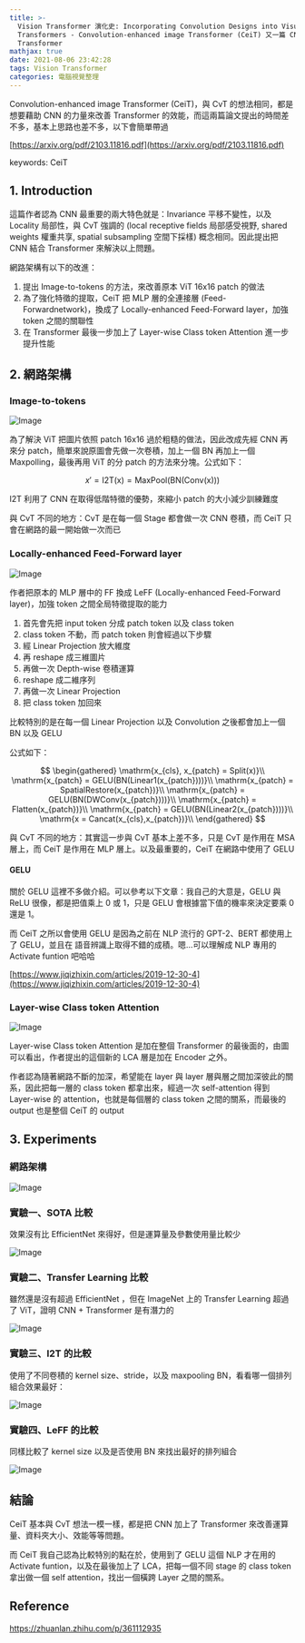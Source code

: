 ```yaml
---
title: >-
  Vision Transformer 演化史: Incorporating Convolution Designs into Visual
  Transformers - Convolution-enhanced image Transformer (CeiT) 又一篇 CNN 加
  Transformer
mathjax: true
date: 2021-08-06 23:42:28
tags: Vision Transformer
categories: 電腦視覺整理
---
```


Convolution-enhanced image Transformer (CeiT)，與 CvT 的想法相同，都是想要藉助 CNN 的力量來改善 Transformer 的效能，而這兩篇論文提出的時間差不多，基本上思路也差不多，以下會簡單帶過

[https://arxiv.org/pdf/2103.11816.pdf](https://arxiv.org/pdf/2103.11816.pdf)

keywords: CeiT
<!--more-->

## 1. Introduction

這篇作者認為 CNN 最重要的兩大特色就是：Invariance 平移不變性，以及 Locality 局部性，與 CvT 強調的 (local receptive fields 局部感受視野, shared weights 權重共享, spatial subsampling 空間下採樣) 概念相同。因此提出把 CNN 結合 Transformer 來解決以上問題。

網路架構有以下的改進：

1. 提出 Image-to-tokens 的方法，來改善原本 ViT 16x16 patch 的做法
2. 為了強化特徵的提取，CeiT 把 MLP 層的全連接層 (Feed-Forwardnetwork)，換成了 Locally-enhanced Feed-Forward layer，加強 token 之間的關聯性
3. 在 Transformer 最後一步加上了 Layer-wise Class token Attention 進一步提升性能

## 2. 網路架構

### Image-to-tokens

![Image](https://i.imgur.com/hDpjVX4.png)

為了解決 ViT 把圖片依照 patch 16x16 過於粗糙的做法，因此改成先經 CNN 再來分 patch，簡單來說原圖會先做一次卷積，加上一個 BN 再加上一個 Maxpolling，最後再用 ViT 的分 patch 的方法來分塊。公式如下：

$$
x' = \mathrm{I2T(x)} = \mathrm{MaxPool(BN(Conv(x)))}
$$

I2T 利用了 CNN 在取得低階特徵的優勢，來縮小 patch 的大小減少訓練難度

與 CvT 不同的地方：CvT 是在每一個 Stage 都會做一次 CNN 卷積，而 CeiT 只會在網路的最一開始做一次而已

### Locally-enhanced Feed-Forward layer

![Image](https://i.imgur.com/MgIMIcc.png)

作者把原本的 MLP 層中的 FF 換成 LeFF (Locally-enhanced Feed-Forward layer)，加強 token 之間全局特徵提取的能力

1. 首先會先把 input token 分成 patch token 以及 class token
2. class token 不動，而 patch token 則會經過以下步驟
3. 經 Linear Projection 放大維度
4. 再 reshape 成三維圖片
5. 再做一次 Depth-wise 卷積運算
6. reshape 成二維序列
7. 再做一次 Linear Projection
8. 把 class token 加回來

比較特別的是在每一個 Linear Projection 以及 Convolution 之後都會加上一個 BN 以及 GELU

公式如下：

$$
\begin{gathered}
  \mathrm{x_{cls}, x_{patch} = Split(x)}\\
  \mathrm{x_{patch} = GELU(BN(Linear1(x_{patch})))}\\
  \mathrm{x_{patch} = SpatialRestore(x_{patch})}\\
  \mathrm{x_{patch} = GELU(BN(DWConv(x_{patch})))}\\
  \mathrm{x_{patch} = Flatten(x_{patch})}\\
  \mathrm{x_{patch} = GELU(BN(Linear2(x_{patch})))}\\
  \mathrm{x = Cancat(x_{cls},x_{patch})}\\
\end{gathered}
$$

與 CvT 不同的地方：其實這一步與 CvT 基本上差不多，只是 CvT 是作用在 MSA 層上，而 CeiT 是作用在 MLP 層上。以及最重要的，CeiT 在網路中使用了 GELU

#### GELU

關於 GELU 這裡不多做介紹。可以參考以下文章：我自己的大意是，GELU 與 ReLU 很像，都是把值乘上 0 或 1，只是 GELU 會根據當下值的機率來決定要乘 0 還是 1。

而 CeiT 之所以會使用 GELU 是因為之前在 NLP 流行的 GPT-2、BERT 都使用上了 GELU，並且在 語音辨識上取得不錯的成積。嗯…可以理解成 NLP 專用的 Activate funtion 吧哈哈

[https://www.jiqizhixin.com/articles/2019-12-30-4](https://www.jiqizhixin.com/articles/2019-12-30-4)

### Layer-wise Class token Attention

![Image](https://i.imgur.com/8On4Qq8.png)

Layer-wise Class token Attention 是加在整個 Transformer 的最後面的，由圖可以看出，作者提出的這個新的 LCA 層是加在 Encoder 之外。

作者認為隨著網路不斷的加深，希望能在 layer 與 layer 層與層之間加深彼此的關系，因此把每一層的 class token 都拿出來，經過一次 self-attention 得到 Layer-wise 的 attention，也就是每個層的 class token 之間的關系，而最後的 output 也是整個 CeiT 的 output

## 3. Experiments

### 網路架構

![Image](https://i.imgur.com/7RxBVHO.png)

### 實驗一、SOTA 比較

效果沒有比 EfficientNet 來得好，但是運算量及參數使用量比較少

![Image](https://i.imgur.com/XPzxExY.png)

### 實驗二、Transfer Learning 比較

雖然還是沒有超過 EfficientNet ，但在 ImageNet 上的 Transfer Learning 超過了 ViT，證明 CNN + Transformer 是有潛力的

![Image](https://i.imgur.com/3MOfyr3.png)

### 實驗三、I2T 的比較

使用了不同卷積的 kernel size、stride，以及 maxpooling BN，看看哪一個排列組合效果最好：

![Image](https://i.imgur.com/Ps4TVZH.png)

### 實驗四、LeFF 的比較

同樣比較了 kernel size 以及是否使用 BN 來找出最好的排列組合

![Image](https://i.imgur.com/8ZERYDf.png)

## 結論

CeiT 基本與 CvT 想法一模一樣，都是把 CNN 加上了 Transformer 來改善運算量、資料夾大小、效能等等問題。

而 CeiT 我自己認為比較特別的點在於，使用到了 GELU 這個 NLP 才在用的 Activate funtion，以及在最後加上了 LCA，把每一個不同 stage 的 class token 拿出做一個 self attention，找出一個橫跨 Layer 之間的關系。

## Reference

https://zhuanlan.zhihu.com/p/361112935